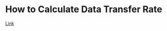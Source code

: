 # How to Calculate Data Transfer Rate

[Link](https://www.wikihow.com/Calculate-Data-Transfer-Rate)

